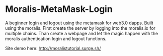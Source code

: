 # Moralis-MetaMask-Login
A beginner login and logout using the metamask for web3.0 dapps.
Built using the moralis. 
First create the server by logging into the moralis.io for multiple chains. 
Than create a webpage and let the magic happen with the moralis authentication login and logout functions.


Site demo here:  http://moralistutorial.surge.sh/
